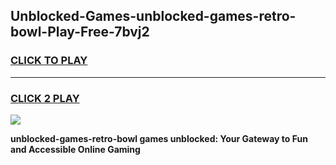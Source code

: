 
## Unblocked-Games-unblocked-games-retro-bowl-Play-Free-7bvj2
<h3>
<a href="https://premium76.site?title=unblocked-games-retro-bowl&ref=23A">CLICK TO PLAY</a></h3>
<hr>

<h3>
<a href="https://premium76.site?title=unblocked-games-retro-bowl&ref=23A">CLICK 2 PLAY</a>
  
</h3>

<a href="https://premium76.site?title=unblocked-games-retro-bowl&ref=23A"><img src="https://clearcache.store/games.png"></a>


**unblocked-games-retro-bowl games unblocked: Your Gateway to Fun and Accessible Online Gaming**
